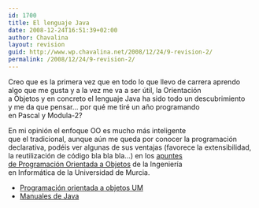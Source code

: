 ```yaml
---
id: 1700
title: El lenguaje Java
date: 2008-12-24T16:51:39+02:00
author: Chavalina
layout: revision
guid: http://www.wp.chavalina.net/2008/12/24/9-revision-2/
permalink: /2008/12/24/9-revision-2/
---
```

<p align="left">
  Creo que es la primera vez que en todo lo que llevo de carrera aprendo<br /> algo que me gusta y a la vez me va a ser &uacute;til, la Orientaci&oacute;n<br /> a Objetos y en concreto el lenguaje Java ha sido todo un descubrimiento<br /> y me da que pensar&#8230; por qu&eacute; me tir&eacute; un a&ntilde;o programando<br /> en Pascal y Modula-2?
</p>

<p align="left">
  En mi opini&oacute;n el enfoque OO es mucho m&aacute;s inteligente<br /> que el tradicional, aunque a&uacute;n me queda por conocer la programaci&oacute;n<br /> declarativa, pod&eacute;is ver algunas de sus ventajas (favorece la extensibilidad,<br /> la reutilizaci&oacute;n de c&oacute;digo bla bla bla&#8230;) en los <a href="http://dis.um.es/%7Ebmoros/" target="_blank">apuntes<br /> de Programaci&oacute;n Orientada a Objetos</a> de la Ingenier&iacute;a<br /> en Inform&aacute;tica de la Universidad de Murcia.
</p>

  * <a href="http://dis.um.es/%7Ebmoros/" target="_blank">Programaci&oacute;n orientada a objetos UM</a>
  * <a href="ficheros/ficheros.php#manjava" target="_blank">Manuales de Java</a>